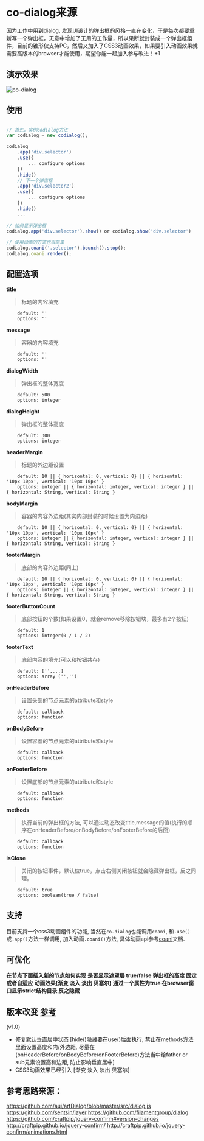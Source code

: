 # co-dialog来源
因为工作中用到dialog, 发现UI设计的弹出框的风格一直在变化，于是每次都要重新写一个弹出框，无意中增加了无用的工作量，所以果断就封装成一个弹出框组件，目前的锥形仅支持PC，然后又加入了CSS3动画效果，如果要引入动画效果就需要高版本的browser才能使用，期望你能一起加入参与改进！+1

## 演示效果

![co-dialog](http://images.cnblogs.com/cnblogs_com/hao5599/1211580/o_2018-05-12_11-53-10.gif)

## 使用

```js

// 首先，实例codialog方法
var codialog = new codialog();

codialog
	.app('div.selector')
	.use({
		...	configure options
	})
	.hide()
	// 下一个弹出框
	.app('div.selector2')
	.use({
		...	configure options
	})
	.hide()
	...
	
// 如何显示弹出框
codialog.app('div.selector').show() or codialog.show('div.selector')

// 使用动画的方式也很简单
codialog.coani('.selector').bounch().stop();
codialog.coani.render();

```



## 配置选项

**title**

> 标题的内容填充

```
	default: ''
	options: ''
```

**message**

> 容器的内容填充

```
	default: ''
	options: ''
```
**dialogWidth**

> 弹出框的整体宽度

```
	default: 500
	options: integer
```
**dialogHeight**

> 弹出框的整体高度

```
	default: 300
	options: integer
```
**headerMargin**

> 标题的外边距设置

```
	default: 10 || { horizontal: 0, vertical: 0} || { horizontal: '10px 10px', vertical: '10px 10px' }
	options: integer || { horizontal: integer, vertical: integer } || { horizontal: String, vertical: String }
```

**bodyMargin**

> 容器的内容外边距(其实内部封装的时候设置为内边距)

```
	default: 10 || { horizontal: 0, vertical: 0} || { horizontal: '10px 10px', vertical: '10px 10px' }
	options: integer || { horizontal: integer, vertical: integer } || { horizontal: String, vertical: String }
```

**footerMargin**

> 底部的内容外边距(同上)

```
	default: 10 || { horizontal: 0, vertical: 0} || { horizontal: '10px 10px', vertical: '10px 10px' }
	options: integer || { horizontal: integer, vertical: integer } || { horizontal: String, vertical: String }
```


**footerButtonCount**

> 底部按钮的个数(如果设置0，就会remove移除按钮块，最多有2个按钮)

```
	default: 1
	options: integer(0 / 1 / 2)
```


**footerText**

> 底部内容的填充(可以和按钮共存)

```
	default: ['',...]
	options: array ('','')
```


**onHeaderBefore**

> 设置头部的节点元素的attribute和style

```
	default: callback
	options: function
```



**onBodyBefore**

> 设置容器的节点元素的attribute和style

```
	default: callback
	options: function
```



**onFooterBefore**

> 设置底部的节点元素的attribute和style

```
	default: callback
	options: function
```



**methods**

> 执行当前的弹出框的方法, 可以通过动态改变title,message的值(执行的顺序在onHeaderBefore/onBodyBefore/onFooterBefore的后面)

```
	default: callback
	options: function
```


**isClose**

> 关闭的按钮事件，默认位true，点击右侧关闭按钮就会隐藏弹出框，反之同理。

```
	default: true
	options: boolean(true / false)
```


## 支持

目前支持一个css3动画组件的功能, 当然在`co-dialog`也能调用`coani`, 和`.use()`或`.app()`方法一样调用, 加入动画`.coani()`方法, 具体动画api参考[coani](https://github.com/koringz/co-ani)文档.



## 可优化
**在节点下面插入新的节点如何实现**
**是否显示遮罩层 true/false**
**弹出框的高度 固定或者自适应**
**动画效果(渐变 淡入 淡出 贝塞尔)**
**通过一个属性为true 在browser窗口显示strict结构目录 反之隐藏**


## 版本改变 [参考](https://github.com/craftpip/jquery-confirm#version-changes)
(v1.0)

-  修复默认垂直居中状态 [hide()隐藏要在use()后面执行, 禁止在methods方法里面设置高度和内/外边距, 尽量在(onHeaderBefore/onBodyBefore/onFooterBefore)方法当中给father or sub元素设置高和边距, 防止影响垂直居中]
-  CSS3动画效果已经引入 [渐变 淡入 淡出 贝塞尔]



## 参考思路来源：
https://github.com/aui/artDialog/blob/master/src/dialog.js
https://github.com/sentsin/layer
https://github.com/filamentgroup/dialog
https://github.com/craftpip/jquery-confirm#version-changes
http://craftpip.github.io/jquery-confirm/
http://craftpip.github.io/jquery-confirm/animations.html